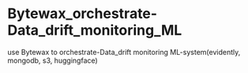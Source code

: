 # Bytewax_orchestrate-Data_drift_monitoring_ML
use Bytewax to orchestrate-Data_drift monitoring ML-system(evidently, mongodb, s3, huggingface)
